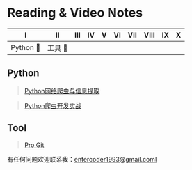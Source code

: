 # Reading & Video Notes
|       Ⅰ        |       Ⅱ       |  Ⅲ   |  Ⅳ   |  Ⅴ   |  Ⅵ   |  Ⅶ   |  Ⅷ   |  Ⅸ   |  Ⅹ   |
| :------------: | :-----------: | :--: | :--: | :--: | :--: | :--: | :--: | :--: | :--: |
| Python :snake: | 工具 :hammer: |      |      |      |      |      |      |      |      |



## Python

> [Python网络爬虫与信息提取](https://github.com/entercoder1993/Note-Book/blob/master/Python/Python%E7%BD%91%E7%BB%9C%E7%88%AC%E8%99%AB%E4%B8%8E%E4%BF%A1%E6%81%AF%E6%8F%90%E5%8F%96.md)

> [Python爬虫开发实战](https://github.com/entercoder1993/Note-Book/blob/master/Python/Python%E7%BD%91%E7%BB%9C%E7%88%AC%E8%99%AB%E5%BC%80%E5%8F%91%E5%AE%9E%E6%88%98.md)

## Tool

> [Pro Git](https://github.com/entercoder1993/Note-Book/blob/master/Tools/Note-of-Pro-Git.md)

有任何问题欢迎联系我：entercoder1993@gmail.comⅠ
